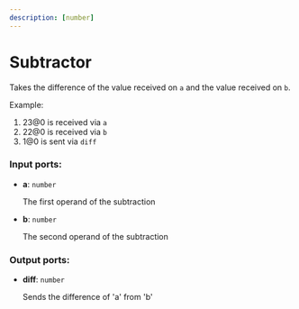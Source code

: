 ```yaml
---
description: [number]
---
```


# Subtractor

Takes the difference of the value received on `a` and the value received on `b`.

Example:

1. 23@0 is received via `a`
2. 22@0 is received via `b`
3. 1@0 is sent via `diff`

### Input ports:

* __a__: `number`

    The first operand of the subtraction


* __b__: `number`

    The second operand of the subtraction

### Output ports:

* __diff__: `number`

    Sends the difference of 'a' from 'b'

